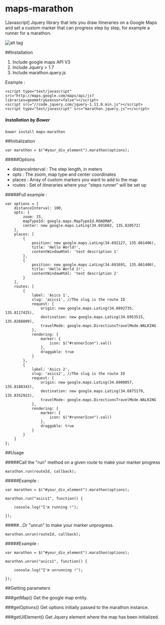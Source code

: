 maps-marathon
=============

[Javascript] Jquery library that lets you draw itineraries on a Google Maps and set a custom marker that can progress step by step, for example a runner for a marathon.

![alt tag](https://raw.githubusercontent.com/alexzhxin/maps-marathon/master/preview.png)

##Installation

1. Include google maps API V3
2. Include Jquery > 1.7
3. Include marathon.query.js

Example :

```
<script type="text/javascript" src="http://maps.google.com/maps/api/js?libraries=geometry&sensor=false"></script>
<script src="//code.jquery.com/jquery-1.11.0.min.js"></script>
<script type="text/javascript" src="marathon.jquery.js"></script>
```

##### Installation by Bower
```
bower install maps-marathon
```

##Initialization

```
var marathon = $("#your_div_element").marathon(options);
```

#####Options
- distanceInterval : The step length, in meters
- opts : The zoom, map type and center coordinates
- places : Array of custom markers you want to add to the map
- routes : Set of itineraries where your "steps runner" will be set up

#####Full example :
```
var options = {
    distanceInterval: 100,
    opts: {
        zoom: 15,
        mapTypeId: google.maps.MapTypeId.ROADMAP,
        center: new google.maps.LatLng(34.691682, 135.820572)
    },
    places: [
        {
            position: new google.maps.LatLng(34.692127, 135.861406),
            title: 'Hello World!',
            contentWindowHtml: 'test description 1'
        },
        {
            position: new google.maps.LatLng(34.691691, 135.861400),
            title: 'Hello World 2!',
            contentWindowHtml: 'test description 2'
        }
    ],
    routes: [
        {
            label: 'Asics 1',
            slug: 'asics1', //The slug is the route ID
            request: {
                origin: new google.maps.LatLng(34.6892735, 135.8117425),
                destination: new google.maps.LatLng(34.6953515, 135.8268809),
                travelMode: google.maps.DirectionsTravelMode.WALKING
            },
            rendering: {
                marker: {
                    icon: $("#runnerIcon").val()
                },
                draggable: true
            }
        },
        {
            label: 'Asics 2',
            slug: 'asics2', //The slug is the route ID
            request: {
                origin: new google.maps.LatLng(34.6900057, 135.8188343),
                destination: new google.maps.LatLng(34.6875179, 135.8352923),
                travelMode: google.maps.DirectionsTravelMode.WALKING
            },
            rendering: {
                marker: {
                    icon: $("#runnerIcon").val()
                },
                draggable: true
            }
        }
    ]
};
```

##Usage

#####Call the "run" method on a given route to make your marker progress
```
marathon.run(routeId, callback);
```

#####Example :
```
var marathon = $("#your_div_element").marathon(options);

marathon.run("asics1", function() {

    console.log("I'm running !");    

});
```

#####...Or "unrun" to make your marker unprogress.
```
marathon.unrun(routeId, callback);
```

#####Example :
```
var marathon = $("#your_div_element").marathon(options);

marathon.unrun("asics1", function() {

    console.log("I'm unrunning !");    

});
```

##Getting parameters

###getMap()
Get the google map entity.

###getOptions()
Get options initially passed to the marathon instance.

###getUiElement()
Get Jquery element where the map has been initialized.

